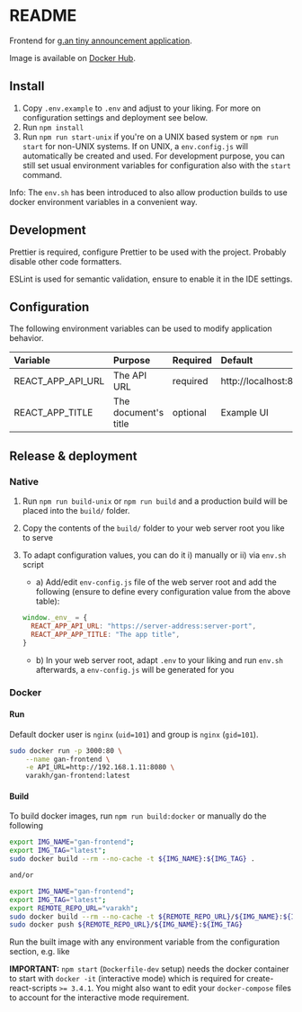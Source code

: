 # README

Frontend for [g.an tiny announcement application](https://github.com/v4rakh/gan).

Image is available on [Docker Hub](https://hub.docker.com/r/varakh/gan-frontend).

## Install

1. Copy `.env.example` to `.env` and adjust to your liking. For more on configuration settings and deployment see below.
2. Run `npm install`
3. Run `npm run start-unix` if you're on a UNIX based system or `npm run start` for non-UNIX systems. If on UNIX, a 
   `env.config.js` will automatically be created and used. For development purpose, you can still set usual environment 
   variables for configuration also with the `start` command.

Info: The `env.sh` has been introduced to also allow production builds to use docker environment variables in a
convenient way.

## Development

Prettier is required, configure Prettier to be used with the project. Probably disable other code formatters.

ESLint is used for semantic validation, ensure to enable it in the IDE settings.

## Configuration

The following environment variables can be used to modify application behavior.

| Variable             | Purpose               | Required      | Default                           |
|:---------------------|:----------------------|:--------------|:----------------------------------|
| REACT_APP_API_URL    | The API URL           | required      | http://localhost:8080             |
| REACT_APP_TITLE      | The document's title  | optional      | Example UI                        |

## Release & deployment

### Native

1. Run `npm run build-unix` or `npm run build` and a production build will be placed into the `build/` folder.
2. Copy the contents of the `build/` folder to your web server root you like to serve
3. To adapt configuration values, you can do it i) manually or ii) via `env.sh` script
    * a) Add/edit `env-config.js` file of the web server root and add the following (ensure to define every configuration value from the above table):
    
    ```js
    window._env_ = {
      REACT_APP_API_URL: "https://server-address:server-port",
      REACT_APP_APP_TITLE: "The app title",
    }
    ```
   
   * b) In your web server root, adapt `.env` to your liking and run `env.sh` afterwards, a `env-config.js` will be generated for you
   
### Docker

#### Run

Default docker user is `nginx` (`uid=101`) and group is `nginx` (`gid=101`).

```sh
sudo docker run -p 3000:80 \
    --name gan-frontend \
    -e API_URL=http://192.168.1.11:8080 \
    varakh/gan-frontend:latest
```

#### Build

To build docker images, run `npm run build:docker` or manually do the following

```sh
export IMG_NAME="gan-frontend";
export IMG_TAG="latest";
sudo docker build --rm --no-cache -t ${IMG_NAME}:${IMG_TAG} .

and/or

export IMG_NAME="gan-frontend";
export IMG_TAG="latest";
export REMOTE_REPO_URL="varakh";
sudo docker build --rm --no-cache -t ${REMOTE_REPO_URL}/${IMG_NAME}:${IMG_TAG} .
sudo docker push ${REMOTE_REPO_URL}/${IMG_NAME}:${IMG_TAG}
```

Run the built image with any environment variable from the configuration section, e.g. like

**IMPORTANT:** `npm start` (`Dockerfile-dev` setup) needs the docker container to start with `docker -it` (interactive mode) 
which is required for create-react-scripts `>= 3.4.1`. You might also want to edit your `docker-compose` files to 
account for the interactive mode requirement.
